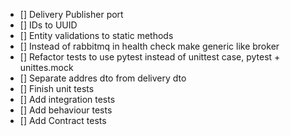 - [] Delivery Publisher port
- [] IDs to UUID
- [] Entity validations to static methods
- [] Instead of rabbitmq in health check make generic like broker
- [] Refactor tests to use pytest instead of unittest case, pytest + unittes.mock
- [] Separate addres dto from delivery dto
- [] Finish unit tests
- [] Add integration tests
- [] Add behaviour tests
- [] Add Contract tests

